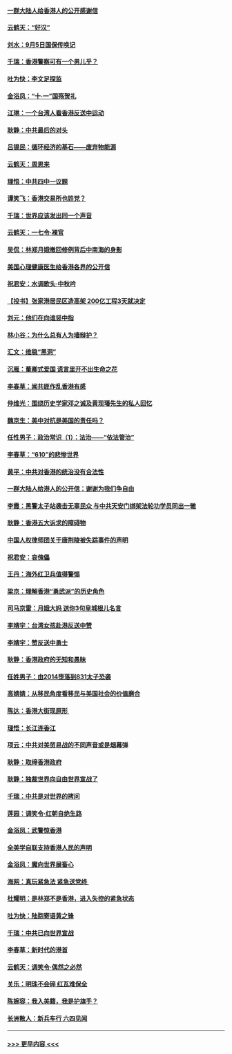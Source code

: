 #### [一群大陆人给香港人的公开感谢信](../pages/nsc993/n11514797.md?t=09112322) 
#### [云鹤天：“好汉”](../pages/nsc993/n11513536.md?t=09112322) 
#### [刘水：9月5日国保传唤记](../pages/nsc993/n11513460.md?t=09112322) 
#### [千瑞：香港警察可有一个男儿乎？](../pages/nsc993/n11513109.md?t=09112322) 
#### [吐为快：李文足探监](../pages/nsc993/n11509622.md?t=09112322) 
#### [金浴凤：“十‧一”国殇贺礼](../pages/nsc993/n11509593.md?t=09112322) 
#### [江琳：一个台湾人看香港反送中运动](../pages/nsc993/n11509211.md?t=09112322) 
#### [耿静：中共最后的对头](../pages/nsc993/n11508308.md?t=09112322) 
#### [吕锡民：循环经济的基石——废弃物能源](../pages/nsc993/n11508212.md?t=09112322) 
#### [云鹤天：周恩来](../pages/nsc993/n11508055.md?t=09112322) 
#### [理悟：中共四中一议题](../pages/nsc993/n11507782.md?t=09112322) 
#### [谭笑飞：香港交易所也姓党？](../pages/nsc993/n11507753.md?t=09112322) 
#### [千瑞：世界应该发出同一个声音](../pages/nsc993/n11507290.md?t=09112322) 
#### [云鹤天：一七令‧裸官](../pages/nsc993/n11507177.md?t=09112322) 
#### [吴侃：林郑月娥撤回修例背后中南海的身影](../pages/nsc993/n11506876.md?t=09112322) 
#### [美国心理健康医生给香港各界的公开信](../pages/nsc993/n11506809.md?t=09112322) 
#### [祝君安：水调歌头‧中秋吟](../pages/nsc993/n11506758.md?t=09112322) 
#### [【投书】张家港居民区造高架 200亿工程3天就决定](../pages/nsc993/n11506682.md?t=09112322) 
#### [刘元：他们在向谁竖中指](../pages/nsc993/n11505384.md?t=09112322) 
#### [林小谷：为什么总有人为墙辩护？](../pages/nsc993/n11505226.md?t=09112322) 
#### [汇文：维稳“黑洞”](../pages/nsc993/n11504347.md?t=09112322) 
#### [沉雁：董卿式爱国 谎言里开不出生命之花](../pages/nsc993/n11503215.md?t=09112322) 
#### [李春草：闻共匪作乱香港有感](../pages/nsc993/n11503072.md?t=09112322) 
#### [仲维光：围绕历史学家邓之诚及黄现璠先生的私人回忆](../pages/nsc993/n11501330.md?t=09112322) 
#### [魏京生：美中对抗是美国的责任吗？](../pages/nsc993/n11500723.md?t=09112322) 
#### [任性男子：政治常识（1）：法治——“依法管治”](../pages/nsc993/n11500791.md?t=09112322) 
#### [李春草：“610”的悲惨世界](../pages/nsc993/n11501141.md?t=09112322) 
#### [黄平：中共对香港的统治没有合法性](../pages/nsc993/n11499473.md?t=09112322) 
#### [一群大陆人给港人的公开信：谢谢为我们争自由](../pages/nsc993/n11500402.md?t=09112322) 
#### [李霞：黑警太子站袭击无辜民众 与中共天安门绑架法轮功学员同出一辙](../pages/nsc993/n11499805.md?t=09112322) 
#### [耿静：香港五大诉求的障碍物](../pages/nsc993/n11497578.md?t=09112322) 
#### [中国人权律师团关于唐荆陵被失踪事件的声明](../pages/nsc993/n11500014.md?t=09112322) 
#### [祝君安：哀傀儡](../pages/nsc993/n11499776.md?t=09112322) 
#### [王丹：海外红卫兵值得警惕](../pages/nsc993/n11498138.md?t=09112322) 
#### [梁京：理解香港“勇武派”的历史角色](../pages/nsc993/n11498006.md?t=09112322) 
#### [司马京雷：月娥大妈  送你3句皇城根儿名言](../pages/nsc993/n11497885.md?t=09112322) 
#### [李靖宇：台湾女孩赴港反送中赞](../pages/nsc993/n11497721.md?t=09112322) 
#### [李靖宇：赞反送中勇士](../pages/nsc993/n11497452.md?t=09112322) 
#### [耿静：香港政府的无知和愚昧](../pages/nsc993/n11494238.md?t=09112322) 
#### [任姓男子：由2014堕落到831太子恐袭](../pages/nsc993/n11496683.md?t=09112322) 
#### [高婧婧：从移民角度看移民与美国社会的价值磨合](../pages/nsc993/n11495757.md?t=09112322) 
#### [陈达：香港大街现原形 ](../pages/nsc993/n11495441.md?t=09112322) 
#### [理悟：长江连香江](../pages/nsc993/n11495377.md?t=09112322) 
#### [项云：中共对美贸易战的不同声音或是烟幕弹](../pages/nsc993/n11494929.md?t=09112322) 
#### [耿静：取缔香港政府](../pages/nsc993/n11494218.md?t=09112322) 
#### [耿静：独裁世界向自由世界宣战了](../pages/nsc993/n11494190.md?t=09112322) 
#### [千瑞：中共是对世界的拷问](../pages/nsc993/n11493021.md?t=09112322) 
#### [莲园：调笑令‧红朝自绝生路](../pages/nsc993/n11493011.md?t=09112322) 
#### [金浴凤：武警惊香港](../pages/nsc993/n11492994.md?t=09112322) 
#### [全美学自联支持香港人民的声明](../pages/nsc993/n11492630.md?t=09112322) 
#### [金浴凤：魔向世界展畜心](../pages/nsc993/n11492599.md?t=09112322) 
#### [海网：真玩紧急法 紧急送党终 ](../pages/nsc993/n11492535.md?t=09112322) 
#### [杜耀明：是林郑不是香港，进入失控的紧急状态](../pages/nsc993/n11491420.md?t=09112322) 
#### [吐为快：陆胞寄语黄之锋](../pages/nsc993/n11491117.md?t=09112322) 
#### [千瑞：中共已向世界宣战](../pages/nsc993/n11490123.md?t=09112322) 
#### [李春草：新时代的港首](../pages/nsc993/n11489864.md?t=09112322) 
#### [云鹤天：调笑令·偶然之必然](../pages/nsc993/n11489701.md?t=09112322) 
#### [关乐：明珠不会碎 红瓦难保全](../pages/nsc993/n11489647.md?t=09112322) 
#### [陈婉容：我入美籍，我是护旗手？](../pages/nsc993/n11487908.md?t=09112322) 
#### [长洲散人：新兵车行 六四见闻](../pages/nsc993/n11487729.md?t=09112322) 

----
#### [ >>> 更早内容 <<< ](../indexes/nsc993-earlier.md)
